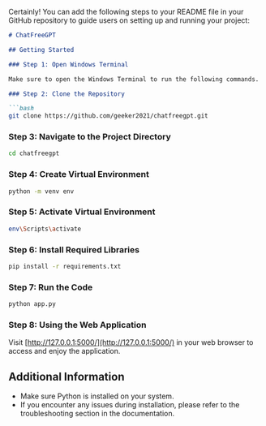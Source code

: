 Certainly! You can add the following steps to your README file in your GitHub repository to guide users on setting up and running your project:

```markdown
# ChatFreeGPT

## Getting Started

### Step 1: Open Windows Terminal

Make sure to open the Windows Terminal to run the following commands.

### Step 2: Clone the Repository

```bash
git clone https://github.com/geeker2021/chatfreegpt.git
```

### Step 3: Navigate to the Project Directory

```bash
cd chatfreegpt
```

### Step 4: Create Virtual Environment

```bash
python -m venv env
```

### Step 5: Activate Virtual Environment

```bash
env\Scripts\activate
```

### Step 6: Install Required Libraries

```bash
pip install -r requirements.txt
```

### Step 7: Run the Code

```bash
python app.py
```

### Step 8: Using the Web Application

Visit [http://127.0.0.1:5000/](http://127.0.0.1:5000/) in your web browser to access and enjoy the application.

## Additional Information

- Make sure Python is installed on your system.
- If you encounter any issues during installation, please refer to the troubleshooting section in the documentation.
```

